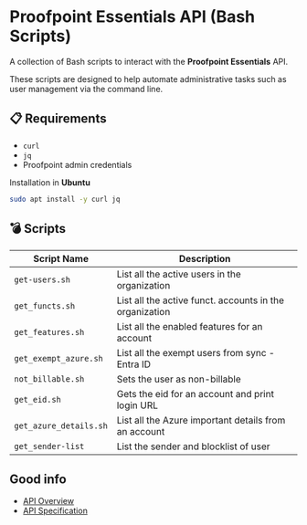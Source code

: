 # Proofpoint Essentials API (Bash Scripts)

A collection of Bash scripts to interact with the **Proofpoint Essentials** API.
  
These scripts are designed to help automate administrative tasks such as user management via the command line.


## :clipboard: Requirements
- `curl`
- `jq`
- Proofpoint admin credentials


Installation in **Ubuntu**

```bash
sudo apt install -y curl jq
```

## :bomb: Scripts

| Script Name       | Description                                       |
|--------------------|--------------------------------------------------|
| `get-users.sh`     | List all the active users in the organization    |
| `get_functs.sh`    | List all the active funct. accounts in the organization    |
| `get_features.sh` | List all the enabled features for an account               |
| `get_exempt_azure.sh`      | List all the exempt users from sync - Entra ID                                   |
| `not_billable.sh`     | Sets the user as non-billable     |
| `get_eid.sh`     | Gets the eid for an account and print login URL    |
| `get_azure_details.sh`     | List all the Azure important details from an account    |
| `get_sender-list`     | List the sender and blocklist of user    |

## Good info
- [API Overview](https://us1.proofpointessentials.com/api/v1/docs/index.php)
- [API Specification](https://us1.proofpointessentials.com/api/v1/docs/specification.php)